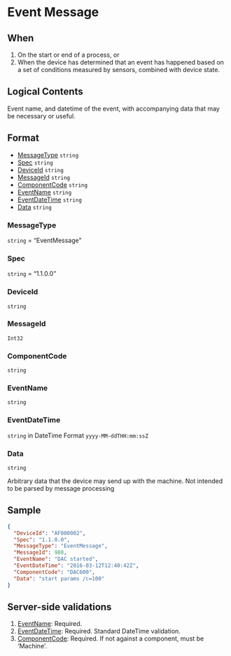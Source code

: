 # Event Message
## When
1.	On the start or end of a process, or
2.	When the device has determined that an event has happened based on a set of conditions measured by sensors, combined with device state.
## Logical Contents
Event name, and datetime of the event, with accompanying data that may be necessary or useful.
## Format
* [MessageType](#messagetype) ```string```
* [Spec](#spec) ```string```
* [DeviceId](#deviceid) ```string```
* [MessageId](#messageid) ```string```
* [ComponentCode](#componentcode) ```string```
* [EventName](#eventname) ```string```
* [EventDateTime](#eventdatetime) ```string```
* [Data](#data) ```string```

### MessageType
```string``` = “EventMessage”
### Spec
```string``` = “1.1.0.0”
### DeviceId
```string``` 
### MessageId
```Int32```
### ComponentCode 
```string```
### EventName
```string```
### EventDateTime
```string``` in DateTime Format ```yyyy-MM-ddTHH:mm:ssZ```
### Data
```string```

Arbitrary data that the device may send up with the machine. Not intended to be parsed by message processing
## Sample
```JSON
{
  "DeviceId": "AF000002",
  "Spec": "1.1.0.0",
  "MessageType": "EventMessage",
  "MessageId": 988,
  "EventName": "DAC started",
  "EventDateTime": "2016-03-12T12:40:42Z",
  "ComponentCode": "DAC600",
  "Data": "start params /c=100"
}
```
## Server-side validations
1.	[EventName](#eventname): Required.
2.	[EventDateTime](#eventdatetime): Required. Standard DateTime validation.
3.	[ComponentCode](#componentcode): Required. If not against a component, must be ‘Machine’.


